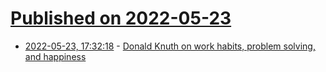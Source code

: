 # [Published on 2022-05-23](index.md)

* [2022-05-23, 17:32:18](https://news.ycombinator.com/item?id=31482116) - [Donald Knuth on work habits, problem solving, and happiness](https://shuvomoy.github.io/blogs/posts/Knuth-on-work-habits-and-problem-solving-and-happiness/)

